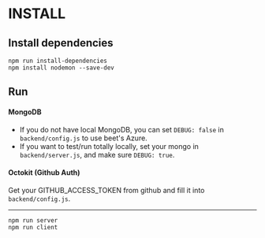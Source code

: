 # INSTALL

## Install dependencies

```shell
npm run install-dependencies
npm install nodemon --save-dev
```

## Run

#### MongoDB

+ If you do not have local MongoDB, you can set `DEBUG: false` in `backend/config.js` to use beet's Azure.
+ If you want to test/run totally locally, set your mongo in `backend/server.js`, and make sure `DEBUG: true`.

#### Octokit (Github Auth)

Get your GITHUB_ACCESS_TOKEN from github and fill it into `backend/config.js`.

---

```
npm run server
npm run client
```

